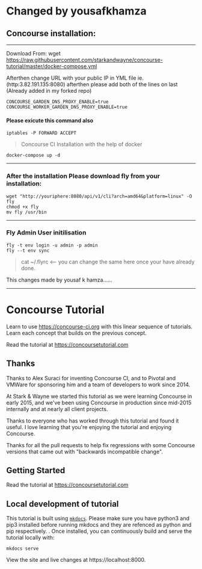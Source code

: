 # Changed by yousafkhamza

## Concourse installation:
-----------------------------
Download From: wget https://raw.githubusercontent.com/starkandwayne/concourse-tutorial/master/docker-compose.yml

Afterthen change URL with your public IP in YML file   ie. (http:3.82.191.135:8080)
afterthen please add both of the lines on last (Already added in my forked repo)

```
CONCOURSE_GARDEN_DNS_PROXY_ENABLE=true
CONCOURSE_WORKER_GARDEN_DNS_PROXY_ENABLE=true
```

#### Please exicute this command also
```
iptables -P FORWARD ACCEPT                  
```

> Concourse CI Installation with the help of docker

```
docker-compose up -d
```

---
### After the installation Please download fly from your installation:
```
wget "http://youriphere:8080/api/v1/cli?arch=amd64&platform=linux" -O fly
chmod +x fly
mv fly /usr/bin
```

---
### Fly Admin User initilisation
```
fly -t env login -u admin -p admin
fly --t env sync
```

> cat ~/.flyrc               <-- you can change the same here once your have already done.

This changes made by yousaf k hamza......

---------
# Concourse Tutorial

Learn to use https://concourse-ci.org with this linear sequence of tutorials. Learn each concept that builds on the previous concept.

Read the tutorial at https://concoursetutorial.com

## Thanks

Thanks to Alex Suraci for inventing Concourse CI, and to Pivotal and VMWare for sponsoring him and a team of developers to work since 2014.

At Stark & Wayne we started this tutorial as we were learning Concourse in early 2015, and we've been using Concourse in production since mid-2015 internally and at nearly all client projects.

Thanks to everyone who has worked through this tutorial and found it useful. I love learning that you're enjoying the tutorial and enjoying Concourse.

Thanks for all the pull requests to help fix regressions with some Concourse versions that came out with "backwards incompatible change".

## Getting Started

Read the tutorial at https://concoursetutorial.com

## Local development of tutorial

This tutorial is built using [`mkdocs`](http://www.mkdocs.org/). Please make sure you have python3 and pip3 installed before running mkdocs and they are refenced as python and pip respectively. . Once installed, you can continuously build and serve the tutorial locally with:

```plain
mkdocs serve
```

View the site and live changes at https://localhost:8000.
